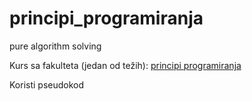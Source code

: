 # principi_programiranja
pure algorithm solving

Kurs sa fakulteta (jedan od težih): [principi programiranja](https://www.ucg.ac.me/predmet/2/3/1/2017/1761-principi-programiranja)

Koristi pseudokod
